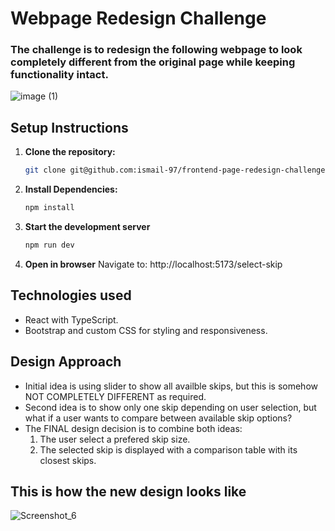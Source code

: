 # Webpage Redesign Challenge
### The challenge is to redesign the following webpage to look completely different from the original page while keeping functionality intact.

![image (1)](https://github.com/user-attachments/assets/ce5a180a-2b38-4ea0-bbb1-350c60ba4263)


## Setup Instructions

1. **Clone the repository:**
 
   ```bash
   git clone git@github.com:ismail-97/frontend-page-redesign-challenge.git

2. **Install Dependencies:**

   ```bash
   npm install

3. **Start the development server**

   ```bash
   npm run dev

4. **Open in browser**
   Navigate to: http://localhost:5173/select-skip


## Technologies used
- React with TypeScript.
- Bootstrap and custom CSS for styling and responsiveness.

## Design Approach

- Initial idea is using slider to show all availble skips, but this is somehow NOT COMPLETELY DIFFERENT as required.
- Second idea is to show only one skip depending on user selection, but what if a user wants to compare between available skip options?
- The FINAL design decision is to combine both ideas: 
  1. The user select a prefered skip size.
  2. The selected skip is displayed with a comparison table with its closest skips.

## This is how the new design looks like

![Screenshot_6](https://github.com/user-attachments/assets/d8953008-bc9b-4cbd-bfca-845ebc5cc2e8)
